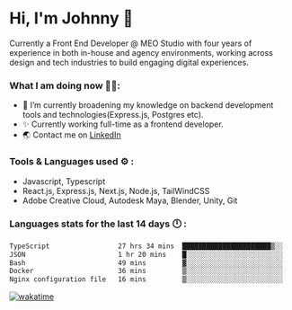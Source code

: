 # Hi, I'm Johnny 👋

Currently a Front End Developer @ MEO Studio with four years of experience in both in-house and agency environments, working across design and tech industries to build engaging digital experiences.

### What I am doing now 🧑‍💻:

- 🔭 I’m currently broadening my knowledge on backend development tools and technologies(Express.js, Postgres etc).
- ✨ Currently working full-time as a frontend developer.
- 🌏 Contact me on [LinkedIn](https://www.linkedin.com/in/johchai/)

### Tools & Languages used ⚙️ :

- Javascript, Typescript
- React.js, Express.js, Next.js, Node.js, TailWindCSS
- Adobe Creative Cloud, Autodesk Maya, Blender, Unity, Git

### Languages stats for the last 14 days 🕛 :

<!--START_SECTION:waka-->

```txt
TypeScript                 27 hrs 34 mins  ██████████████████████▒░░   88.84 %
JSON                       1 hr 20 mins    █░░░░░░░░░░░░░░░░░░░░░░░░   04.35 %
Bash                       49 mins         ▓░░░░░░░░░░░░░░░░░░░░░░░░   02.65 %
Docker                     36 mins         ▒░░░░░░░░░░░░░░░░░░░░░░░░   01.94 %
Nginx configuration file   16 mins         ▒░░░░░░░░░░░░░░░░░░░░░░░░   00.91 %
```

<!--END_SECTION:waka-->

[![wakatime](https://wakatime.com/badge/user/0cd14e89-b357-451d-b5c1-4a79286fb5a6.svg)](https://wakatime.com/@0cd14e89-b357-451d-b5c1-4a79286fb5a6)
